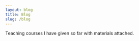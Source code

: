 ```yaml
---
layout: blog
title: Blog
slug: /blog
---
```


Teaching courses I have given so far with materials attached.
<br />
